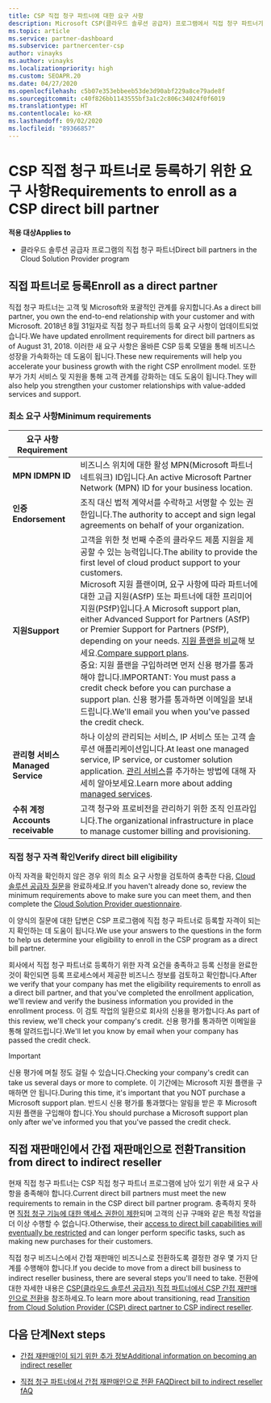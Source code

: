 ```yaml
---
title: CSP 직접 청구 파트너에 대한 요구 사항
description: Microsoft CSP(클라우드 솔루션 공급자) 프로그램에서 직접 청구 파트너가 되기 위해 최신 지원 및 서비스 요구 사항을 충족하는 방법을 알아봅니다.
ms.topic: article
ms.service: partner-dashboard
ms.subservice: partnercenter-csp
author: vinayks
ms.author: vinayks
ms.localizationpriority: high
ms.custom: SEOAPR.20
ms.date: 04/27/2020
ms.openlocfilehash: c5b07e353ebbeeb53de3d90abf229a8ce79ade8f
ms.sourcegitcommit: c40f826bb1143555bf3a1c2c806c34024f0f6019
ms.translationtype: HT
ms.contentlocale: ko-KR
ms.lasthandoff: 09/02/2020
ms.locfileid: "89366857"
---
```

# <a name="requirements-to-enroll-as-a-csp-direct-bill-partner"></a><span data-ttu-id="e2111-103">CSP 직접 청구 파트너로 등록하기 위한 요구 사항</span><span class="sxs-lookup"><span data-stu-id="e2111-103">Requirements to enroll as a CSP direct bill partner</span></span>

<span data-ttu-id="e2111-104">**적용 대상**</span><span class="sxs-lookup"><span data-stu-id="e2111-104">**Applies to**</span></span>

- <span data-ttu-id="e2111-105">클라우드 솔루션 공급자 프로그램의 직접 청구 파트너</span><span class="sxs-lookup"><span data-stu-id="e2111-105">Direct bill partners in the Cloud Solution Provider program</span></span>

## <a name="enroll-as-a-direct-partner"></a><span data-ttu-id="e2111-106">직접 파트너로 등록</span><span class="sxs-lookup"><span data-stu-id="e2111-106">Enroll as a direct partner</span></span>

<span data-ttu-id="e2111-107">직접 청구 파트너는 고객 및 Microsoft와 포괄적인 관계를 유지합니다.</span><span class="sxs-lookup"><span data-stu-id="e2111-107">As a direct bill partner, you own the end-to-end relationship with your customer and with Microsoft.</span></span> <span data-ttu-id="e2111-108">2018년 8월 31일자로 직접 청구 파트너의 등록 요구 사항이 업데이트되었습니다.</span><span class="sxs-lookup"><span data-stu-id="e2111-108">We have updated enrollment requirements for direct bill partners as of August 31, 2018.</span></span> <span data-ttu-id="e2111-109">이러한 새 요구 사항은 올바른 CSP 등록 모델을 통해 비즈니스 성장을 가속화하는 데 도움이 됩니다.</span><span class="sxs-lookup"><span data-stu-id="e2111-109">These new requirements will help you accelerate your business growth with the right CSP enrollment model.</span></span> <span data-ttu-id="e2111-110">또한 부가 가치 서비스 및 지원을 통해 고객 관계를 강화하는 데도 도움이 됩니다.</span><span class="sxs-lookup"><span data-stu-id="e2111-110">They will also help you strengthen your customer relationships with value-added services and support.</span></span>

### <a name="minimum-requirements"></a><span data-ttu-id="e2111-111">최소 요구 사항</span><span class="sxs-lookup"><span data-stu-id="e2111-111">Minimum requirements</span></span>

|<span data-ttu-id="e2111-112">**요구 사항**</span><span class="sxs-lookup"><span data-stu-id="e2111-112">**Requirement**</span></span>|                             |
|--------------------------------|--------------------------------------------------------------|
|<span data-ttu-id="e2111-113">**MPN ID**</span><span class="sxs-lookup"><span data-stu-id="e2111-113">**MPN ID**</span></span>   |<span data-ttu-id="e2111-114">비즈니스 위치에 대한 활성 MPN(Microsoft 파트너 네트워크) ID입니다.</span><span class="sxs-lookup"><span data-stu-id="e2111-114">An active Microsoft Partner Network (MPN) ID for your business location.</span></span>    |
|<span data-ttu-id="e2111-115">**인증**</span><span class="sxs-lookup"><span data-stu-id="e2111-115">**Endorsement**</span></span>   |<span data-ttu-id="e2111-116">조직 대신 법적 계약서를 수락하고 서명할 수 있는 권한입니다.</span><span class="sxs-lookup"><span data-stu-id="e2111-116">The authority to accept and sign legal agreements on behalf of your organization.</span></span>|
|<span data-ttu-id="e2111-117">**지원**</span><span class="sxs-lookup"><span data-stu-id="e2111-117">**Support**</span></span>   |<span data-ttu-id="e2111-118">고객을 위한 첫 번째 수준의 클라우드 제품 지원을 제공할 수 있는 능력입니다.</span><span class="sxs-lookup"><span data-stu-id="e2111-118">The ability to provide the first level of cloud product support to your customers.</span></span> <br/><span data-ttu-id="e2111-119">Microsoft 지원 플랜이며, 요구 사항에 따라 파트너에 대한 고급 지원(ASfP) 또는 파트너에 대한 프리미어 지원(PSfP)입니다.</span><span class="sxs-lookup"><span data-stu-id="e2111-119">A Microsoft support plan, either Advanced Support for Partners (ASfP) or Premier Support for Partners (PSfP), depending on your needs.</span></span> <span data-ttu-id="e2111-120">[지원 플랜을 비교](https://partner.microsoft.com/support/partnersupport)해 보세요.</span><span class="sxs-lookup"><span data-stu-id="e2111-120">[Compare support plans](https://partner.microsoft.com/support/partnersupport).</span></span><br/> <span data-ttu-id="e2111-121">중요: 지원 플랜을 구입하려면 먼저 신용 평가를 통과해야 합니다.</span><span class="sxs-lookup"><span data-stu-id="e2111-121">IMPORTANT: You must pass a credit check before you can purchase a support plan.</span></span> <span data-ttu-id="e2111-122">신용 평가를 통과하면 이메일을 보내 드립니다.</span><span class="sxs-lookup"><span data-stu-id="e2111-122">We'll email you when you've passed the credit check.</span></span> |
|<span data-ttu-id="e2111-123">**관리형 서비스**</span><span class="sxs-lookup"><span data-stu-id="e2111-123">**Managed Service**</span></span>   |<span data-ttu-id="e2111-124">하나 이상의 관리되는 서비스, IP 서비스 또는 고객 솔루션 애플리케이션입니다.</span><span class="sxs-lookup"><span data-stu-id="e2111-124">At least one managed service, IP service, or customer solution application.</span></span> <span data-ttu-id="e2111-125">[관리 서비스](https://partner.microsoft.com/business-opportunities/managed-services-provider)를 추가하는 방법에 대해 자세히 알아보세요.</span><span class="sxs-lookup"><span data-stu-id="e2111-125">Learn more about adding [managed services](https://partner.microsoft.com/business-opportunities/managed-services-provider).</span></span>|
|<span data-ttu-id="e2111-126">**수취 계정**</span><span class="sxs-lookup"><span data-stu-id="e2111-126">**Accounts receivable**</span></span> |<span data-ttu-id="e2111-127">고객 청구와 프로비전을 관리하기 위한 조직 인프라입니다.</span><span class="sxs-lookup"><span data-stu-id="e2111-127">The organizational infrastructure in place to manage customer billing and provisioning.</span></span>

### <a name="verify-direct-bill-eligibility"></a><span data-ttu-id="e2111-128">직접 청구 자격 확인</span><span class="sxs-lookup"><span data-stu-id="e2111-128">Verify direct bill eligibility</span></span>

<span data-ttu-id="e2111-129">아직 자격을 확인하지 않은 경우 위의 최소 요구 사항을 검토하여 충족한 다음, [Cloud 솔루션 공급자 질문](https://partner.microsoft.com/cloud-solution-provider/assessment)을 완료하세요.</span><span class="sxs-lookup"><span data-stu-id="e2111-129">If you haven't already done so, review the minimum requirements above to make sure you can meet them, and then complete the [Cloud Solution Provider questionnaire](https://partner.microsoft.com/cloud-solution-provider/assessment).</span></span>

<span data-ttu-id="e2111-130">이 양식의 질문에 대한 답변은 CSP 프로그램에 직접 청구 파트너로 등록할 자격이 되는지 확인하는 데 도움이 됩니다.</span><span class="sxs-lookup"><span data-stu-id="e2111-130">We use your answers to the questions in the form to help us determine your eligibility to enroll in the CSP program as a direct bill partner.</span></span>

<span data-ttu-id="e2111-131">회사에서 직접 청구 파트너로 등록하기 위한 자격 요건을 충족하고 등록 신청을 완료한 것이 확인되면 등록 프로세스에서 제공한 비즈니스 정보를 검토하고 확인합니다.</span><span class="sxs-lookup"><span data-stu-id="e2111-131">After we verify that your company has met the eligibility requirements to enroll as a direct bill partner, and that you've completed the enrollment application, we'll review and verify the business information you provided in the enrollment process.</span></span> <span data-ttu-id="e2111-132">이 검토 작업의 일환으로 회사의 신용을 평가합니다.</span><span class="sxs-lookup"><span data-stu-id="e2111-132">As part of this review, we'll check your company's credit.</span></span> <span data-ttu-id="e2111-133">신용 평가를 통과하면 이메일을 통해 알려드립니다.</span><span class="sxs-lookup"><span data-stu-id="e2111-133">We'll let you know by email when your company has passed the credit check.</span></span>

>[!IMPORTANT]
><span data-ttu-id="e2111-134">신용 평가에 며칠 정도 걸릴 수 있습니다.</span><span class="sxs-lookup"><span data-stu-id="e2111-134">Checking your company's credit can take us several days or more to complete.</span></span> <span data-ttu-id="e2111-135">이 기간에는 Microsoft 지원 플랜을 구매하면 안 됩니다.</span><span class="sxs-lookup"><span data-stu-id="e2111-135">During this time, it's important that you NOT purchase a Microsoft support plan.</span></span> <span data-ttu-id="e2111-136">반드시 신용 평가를 통과했다는 알림을 받은 후 Microsoft 지원 플랜을 구입해야 합니다.</span><span class="sxs-lookup"><span data-stu-id="e2111-136">You should purchase a Microsoft support plan only after we've informed you that you've passed the credit check.</span></span>

## <a name="transition-from-direct-to-indirect-reseller"></a><span data-ttu-id="e2111-137">직접 재판매인에서 간접 재판매인으로 전환</span><span class="sxs-lookup"><span data-stu-id="e2111-137">Transition from direct to indirect reseller</span></span>

<span data-ttu-id="e2111-138">현재 직접 청구 파트너는 CSP 직접 청구 파트너 프로그램에 남아 있기 위한 새 요구 사항을 충족해야 합니다.</span><span class="sxs-lookup"><span data-stu-id="e2111-138">Current direct bill partners must meet the new requirements to remain in the CSP direct bill partner program.</span></span> <span data-ttu-id="e2111-139">충족하지 못하면 [직접 청구 기능에 대한 액세스 권한이 제한](restricted-direct-bill-capabilities.md)되며 고객의 신규 구매와 같은 특정 작업을 더 이상 수행할 수 없습니다.</span><span class="sxs-lookup"><span data-stu-id="e2111-139">Otherwise, their [access to direct bill capabilities will eventually be restricted](restricted-direct-bill-capabilities.md) and can longer perform specific tasks, such as making new purchases for their customers.</span></span>

<span data-ttu-id="e2111-140">직접 청구 비즈니스에서 간접 재판매인 비즈니스로 전환하도록 결정한 경우 몇 가지 단계를 수행해야 합니다.</span><span class="sxs-lookup"><span data-stu-id="e2111-140">If you decide to move from a direct bill business to indirect reseller business, there are several steps you'll need to take.</span></span> <span data-ttu-id="e2111-141">전환에 대한 자세한 내용은 [CSP(클라우드 솔루션 공급자) 직접 파트너에서 CSP 간접 재판매인으로 전환](transition-direct-to-indirect.md)을 참조하세요.</span><span class="sxs-lookup"><span data-stu-id="e2111-141">To learn more about transitioning, read [Transition from Cloud Solution Provider (CSP) direct partner to CSP indirect reseller](transition-direct-to-indirect.md).</span></span>

## <a name="next-steps"></a><span data-ttu-id="e2111-142">다음 단계</span><span class="sxs-lookup"><span data-stu-id="e2111-142">Next steps</span></span>

- [<span data-ttu-id="e2111-143">간접 재판매인이 되기 위한 추가 정보</span><span class="sxs-lookup"><span data-stu-id="e2111-143">Additional information on becoming an indirect reseller</span></span>](https://assetsprod.microsoft.com/csp-directbill-to-indirect-transition.pdf)

- [<span data-ttu-id="e2111-144">직접 청구 파트너에서 간접 재판매인으로 전환 FAQ</span><span class="sxs-lookup"><span data-stu-id="e2111-144">Direct bill to indirect reseller fAQ</span></span>](https://assetsprod.microsoft.com/mpn/direct-bill-partner-faq.pdf)
